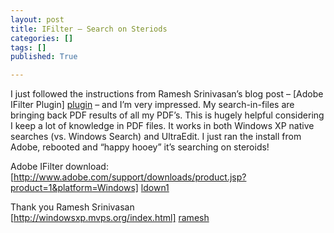 ```yaml
---
layout: post
title: IFilter – Search on Steriods
categories: []
tags: []
published: True

---
```


I just followed the instructions from Ramesh Srinivasan’s blog post – [Adobe IFilter Plugin] [plugin] – and I’m very impressed. My search-in-files are bringing back PDF results of all my PDF’s. This is hugely helpful considering I keep a lot of knowledge in PDF files. It works in both Windows XP native searches (vs. Windows Search) and UltraEdit. I just ran the install from Adobe, rebooted and “happy hooey” it’s searching on steroids!  


Adobe IFilter download: 
[http://www.adobe.com/support/downloads/product.jsp?product=1&platform=Windows] [ldown1]

Thank you Ramesh Srinivasan  
[http://windowsxp.mvps.org/index.html] [ramesh]

[plugin]: http://http//windowsxp.mvps.org/pdfsearch.htm
[ldown1]: http://www.adobe.com/support/downloads/product.jsp?product=1&platform=Windows
[ramesh]: http://windowsxp.mvps.org/index.html